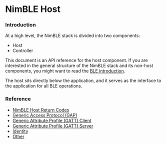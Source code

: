 # NimBLE Host

### Introduction

At a high level, the NimBLE stack is divided into two components:

* Host
* Controller

This document is an API reference for the host component.  If you are interested in the general structure of the NimBLE stack and its non-host components, you might want to read the [BLE introduction](../ble_intro.md).

The host sits directly below the application, and it serves as the interface to the application for all BLE operations.

### Reference

* [NimBLE Host Return Codes](ble_hs_return_codes.md)
* [Generic Access Protocol (GAP)](ble_gap/ble_gap.md)
* [Generic Attribute Profile (GATT) Client](ble_gattc/ble_gattc.md)
* [Generic Attribute Profile (GATT) Server](ble_gatts/ble_gatts.md)
* [Identity](ble_hs_id/ble_hs_id.md)
* [Other](other/other.md)

